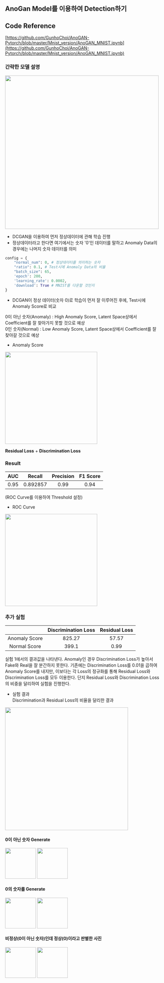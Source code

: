 ## AnoGan Model를 이용하여 Detection하기  

## Code Reference  

[https://github.com/GunhoChoi/AnoGAN-Pytorch/blob/master/Mnist_version/AnoGAN_MNIST.ipynb](https://github.com/GunhoChoi/AnoGAN-Pytorch/blob/master/Mnist_version/AnoGAN_MNIST.ipynb)

### 간략한 모델 설명  

<img width = '500' src = 'https://user-images.githubusercontent.com/55014424/119292372-37593000-bc8b-11eb-81b3-a616b7ad45db.png'>  

*  DCGAN을 이용하여 먼저 정상데이터에 관해 학습 진행  
*  정상데이터라고 한다면 여기에서는 숫자 '0'인 데이터를 말하고 Anomaly Data의 경우에는 나머지 숫자 데이터를 의미  
``` python  
config = {
    "normal_num": 0, # 정상데이터를 의미하는 숫자
    "ratio": 0.1, # Test시에 Anomaly Data의 비율  
    "batch_size": 65,
    'epoch': 200,
    'learning_rate': 0.0002,
    'download': True # MNIST를 다운할 것인지
}
```  
*  DCGAN이 정상 데이터(숫자 0)로 학습이 먼저 잘 이루어진 후에, Test시에 Anomaly Score로 비교   
 
0이 아닌 숫자(Anomaly) : High Anomaly Score, Latent Space상에서 Coefficient를 잘 찾아가지 못할 것으로 예상   
0인 숫자(Normal) : Low Anomaly Score, Latent Space상에서 Coefficient를 잘 찾아갈 것으로 예상   


* Anomaly Score

<img width = '300' src = 'https://user-images.githubusercontent.com/55014424/119292942-5efcc800-bc8c-11eb-8f41-5a70cc86ea63.png'>  

**Residual Loss** + **Discrimination Loss**

### Result  

|AUC|Recall|Precision|F1 Score|  
|:---:|:---:|:---:|:---:|  
|0.95|0.892857|0.99|0.94|

(ROC Curve를 이용하여 Threshold 설정)  

* ROC Curve  
  
<img width = '300' src = 'https://user-images.githubusercontent.com/55014424/120881533-b85de300-c60c-11eb-98be-65bbd9562111.png'>

### 추가 실험  

||Discrimination Loss|Residual Loss|  
|:---:|:---:|:---:|    
|Anomaly Score|825.27|57.57|   
|Normal Score|399.1|0.99|23.38|    

실험 1에서의 결과값을 나타낸다. Anomaly인 경우 Discrimination Loss가 높아서 Fake와 Real을 잘 분간하지 못한다. 기존에는 Discrimination Loss를 0.01을 곱하여 Anomaly Score를 내지만, 이보다는 각 Loss의 정규화를 통해 Residual Loss와 Discrimination Loss를 모두 이용한다. 단지 Residual Loss와 Discrimination Loss의 비중을 달리하여 실험을 진행한다.  

* 실험 결과  
Discrimination과 Residual Loss의 비율을 달리한 결과  
  
<img width = '400' src = 'https://user-images.githubusercontent.com/55014424/120974197-cd707880-c7aa-11eb-9e37-d9b09aacfb1e.png'>
  


#### 0이 아닌 숫자 Generate  

<p>  
    
<img width = '100' src = 'https://user-images.githubusercontent.com/55014424/119293266-0417a080-bc8d-11eb-8f7d-89aab0b52bce.png'>  

<img width = '100' src = 'https://user-images.githubusercontent.com/55014424/119293329-28737d00-bc8d-11eb-8890-3c14a98e46a0.png'>  

</p>  

#### 0의 숫자를 Generate  

<p>  
    
<img width = '100' src = 'https://user-images.githubusercontent.com/55014424/119293408-55c02b00-bc8d-11eb-84a1-d93bdc7e1741.png'>

<img width = '100' src = 'https://user-images.githubusercontent.com/55014424/119293448-6670a100-bc8d-11eb-8529-e86f2af378f6.png'>  

</p>

#### 비정상(0이 아닌 숫자)인데 정상(0)이라고 판별한 사진  

<p>
    
<img width = '100' src = 'https://user-images.githubusercontent.com/55014424/120881765-77ff6480-c60e-11eb-8a3c-55f4fb7c415c.png'>

<img width = '100' src = 'https://user-images.githubusercontent.com/55014424/120881779-88174400-c60e-11eb-8164-51e3a7281384.png'>  
    
    
